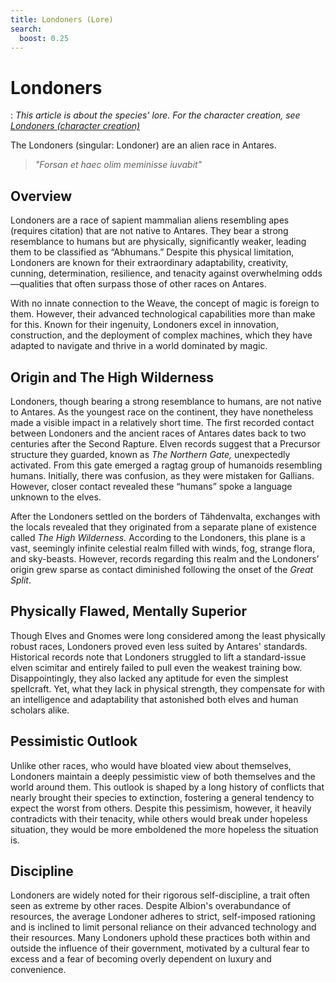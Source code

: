 ```yaml
---
title: Londoners (Lore)
search:
  boost: 0.25
---
```


# Londoners

:   *This article is about the species' lore. For the character creation, see [Londoners (character creation)](../../../character-creation/origin/species/londoner.md)*

The Londoners (singular: Londoner) are an alien race in Antares.

> *"Forsan et haec olim meminisse iuvabit"*  

## Overview

Londoners are a race of sapient mammalian aliens resembling apes (requires citation) that are not native to Antares. They bear a strong resemblance to humans but are physically, significantly weaker, leading them to be classified as “Abhumans.” Despite this physical limitation, Londoners are known for their extraordinary adaptability, creativity, cunning, determination, resilience, and tenacity against overwhelming odds—qualities that often surpass those of other races on Antares.

With no innate connection to the Weave, the concept of magic is foreign to them. However, their advanced technological capabilities more than make for this. Known for their ingenuity, Londoners excel in innovation, construction, and the deployment of complex machines, which they have adapted to navigate and thrive in a world dominated by magic.

## Origin and The High Wilderness

Londoners, though bearing a strong resemblance to humans, are not native to Antares. As the youngest race on the continent, they have nonetheless made a visible impact in a relatively short time. The first recorded contact between Londoners and the ancient races of Antares dates back to two centuries after the Second Rapture. Elven records suggest that a Precursor structure they guarded, known as *The Northern Gate,* unexpectedly activated. From this gate emerged a ragtag group of humanoids resembling humans. Initially, there was confusion, as they were mistaken for Gallians. However, closer contact revealed these “humans” spoke a language unknown to the elves.

After the Londoners settled on the borders of Tähdenvalta, exchanges with the locals revealed that they originated from a separate plane of existence called *The High Wilderness.* According to the Londoners, this plane is a vast, seemingly infinite celestial realm filled with winds, fog, strange flora, and sky-beasts. However, records regarding this realm and the Londoners’ origin grew sparse as contact diminished following the onset of the *Great Split*.

## Physically Flawed, Mentally Superior

Though Elves and Gnomes were long considered among the least physically robust races, Londoners proved even less suited by Antares' standards. Historical records note that Londoners struggled to lift a standard-issue elven scimitar and entirely failed to pull even the weakest training bow. Disappointingly, they also lacked any aptitude for even the simplest spellcraft. Yet, what they lack in physical strength, they compensate for with an intelligence and adaptability that astonished both elves and human scholars alike.

## Pessimistic Outlook

Unlike other races, who would have bloated view about themselves, Londoners maintain a deeply pessimistic view of both themselves and the world around them. This outlook is shaped by a long history of conflicts that nearly brought their species to extinction, fostering a general tendency to expect the worst from others. Despite this pessimism, however, it heavily contradicts with their tenacity, while others would break under hopeless situation, they would be more emboldened the more hopeless the situation is.

## Discipline

Londoners are widely noted for their rigorous self-discipline, a trait often seen as extreme by other races. Despite Albion's overabundance of resources, the average Londoner adheres to strict, self-imposed rationing and is inclined to limit personal reliance on their advanced technology and their resources. Many Londoners uphold these practices both within and outside the influence of their government, motivated by a cultural fear to excess and a fear of becoming overly dependent on luxury and convenience.


